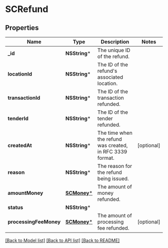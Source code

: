 # SCRefund

## Properties
Name | Type | Description | Notes
------------ | ------------- | ------------- | -------------
**_id** | **NSString*** | The unique ID of the refund. | 
**locationId** | **NSString*** | The ID of the refund&#39;s associated location. | 
**transactionId** | **NSString*** | The ID of the transaction refunded. | 
**tenderId** | **NSString*** | The ID of the tender refunded. | 
**createdAt** | **NSString*** | The time when the refund was created, in RFC 3339 format. | [optional] 
**reason** | **NSString*** | The reason for the refund being issued. | 
**amountMoney** | [**SCMoney***](SCMoney.md) | The amount of money refunded. | 
**status** | **NSString*** |  | 
**processingFeeMoney** | [**SCMoney***](SCMoney.md) | The amount of processing fee refunded. | [optional] 

[[Back to Model list]](../README.md#documentation-for-models) [[Back to API list]](../README.md#documentation-for-api-endpoints) [[Back to README]](../README.md)


